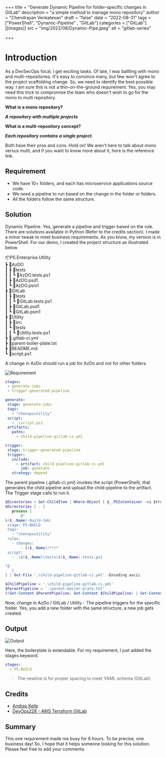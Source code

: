 +++
title = "Generate Dynamic Pipeline for folder-specific changes in GitLab"
description = "a simple method to manage mono repository"
author = "Chendrayan Venkatesan"
draft = "false"
date = "2022-08-31"
tags = ["PowerShell", "Dynamic-Pipeline" , "GitLab"]
categories = ["GitLab"]
[[images]]
  src = "img/2022/08/Dynamic-Pipe.jpeg"
  alt = "gitlab-series"

+++

# Introduction

As a DevSecOps focal, I get exciting tasks. Of late, I was battling with mono and multi-repositories. It's easy to convince many, but few won't agree to the project scaffolding change. So, we need to identify the best possible way. I am sure this is not a thin-on-the-ground requirement. Yes,  you may need this trick to compromise the team who doesn't wish to go for the mono to multi repository.

**What is a mono repository?**

***A repository with multiple projects***

**What is a multi-repository concept?**

***Each repository contains a single project.***

Both have their pros and cons. Hold on! We aren't here to talk about mono versus multi, and if you want to know more about it, here is the reference link. 

## Requirement 

- We have 10+ folders, and each has microservice applications source code.
- We need a pipeline to run based on the change in the folder or folders.
- All the folders follow the same structure. 

## Solution

Dynamic Pipeline. Yes, generate a pipeline and trigger based on the rule. There are solutions available in Python (Refer to the credits section). I made a minor tweak to meet business requirements. As you know, my version is in PowerShell. 
For our demo, I created the project structure as illustrated below 

📦PS.Enterprise.Utility  
 ┣ 📂AzDO  
 ┃ ┣ 📂tests  
 ┃ ┃ ┗ 📜AzDO.tests.ps1  
 ┃ ┣ 📜AzDO.psd1  
 ┃ ┗ 📜AzDO.psm1  
 ┣ 📂GitLab  
 ┃ ┣ 📂tests  
 ┃ ┃ ┗ 📜GitLab.tests.ps1  
 ┃ ┣ 📜GitLab.psd1  
 ┃ ┗ 📜GitLab.psm1  
 ┣ 📂Utility  
 ┃ ┣ 📂src  
 ┃ ┗ 📂tests  
 ┃ ┃ ┗ 📜Utility.tests.ps1  
 ┣ 📜.gitlab-ci.yml  
 ┣ 📜parent-boiler-plate.txt  
 ┣ 📜README.md  
 ┗ 📜script.ps1  

 A change in AzDo should run a job for AzDo and not for other folders. 

 ![Requirement](/img/Requitement.png)

 ```YAMl (.gitlab-ci.yml)
stages:
  - generate-jobs
  - trigger-generated-pipeline

generate:
  stage: generate-jobs
  tags:
    - "chenvpsutility"
  script:
    - .\script.ps1
  artifacts:
    paths:
      - child-pipeline-gitlab-ci.yml

trigger:
  stage: trigger-generated-pipeline
  trigger:
    include:
      - artifact: child-pipeline-gitlab-ci.yml
        job: generate
    strategy: depend
 ```

 The parent pipeline (.gitlab-ci.yml) invokes the script (PowerShell), that generates the child pipeline and upload the child-pipeline to the artifact. The Trigger stage calls to run it. 

 ```PowerShell (script.ps1)
$Directories = Get-ChildItem | Where-Object { $_.PSIsContainer -eq $true } 
$Directories | . {
    process {
        @"
$($_.Name)-Build-Job:
  stage: PS-BUILD
  tags:
    - "chenvpsutility"
  rules:
    - changes:
        - $($_.Name)/**/*
  script:
    - .\$($_.Name)\tests\$($_.Name).tests.ps1

"@
    }
} | Out-File '.\child-pipeline-gitlab-ci.yml' -Encoding ascii

$ChildPipeline = '.\child-pipeline-gitlab-ci.yml'
$ParentPipeline = '.\parent-boiler-plate.txt'
$(Get-Content $ParentPipeline; Get-Content $ChildPipeline) | Set-Content $ChildPipeline -Encoding Ascii
 ```

 Now, change in AzDo / GitLab / Utility - The pipeline triggers for the specific folder. Yes, you add a new folder with the same structure, a new job gets created. 

 ## Output 

 ![Output](/img/Output-Dynamic-Pipeline.png)

Here, the boilerplate is extendable. For my requirement, I just added the stages keyword.

```YAML (parent-boiler-plate.txt)
stages:
  - PS-BUILD


```

> The newline is for proper spacing to meet YAML schema (GitLab)

## Credits

- [Andras Kelle](https://infinitelambda.com/post/dynamic-pipeline-generation-gitlab/)
- [DevOps228 - AWS Terraform GitLab](https://www.youtube.com/watch?v=rbgXglWmntk)

 ## Summary

 This one requirement made me busy for 8 hours. To be precise, one business day! So, I hope that it helps someone looking for this solution. Please feel free to add your comments. 